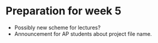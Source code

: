 # Preparation for week 5

- Possibly new scheme for lectures?
- Announcement for AP students about project file name.